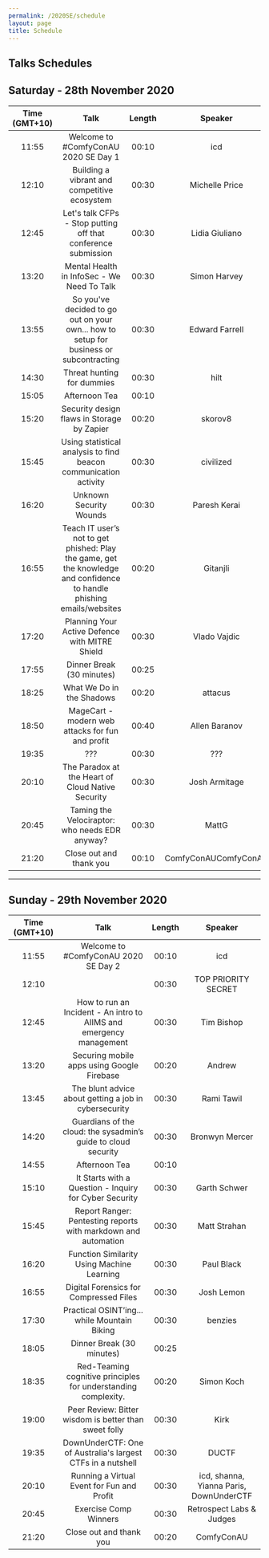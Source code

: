 ```yaml
---
permalink: /2020SE/schedule
layout: page
title: Schedule
---
```



Talks Schedules
----------------


## Saturday - 28th November 2020

**Time (GMT+10)**|**Talk**|**Length**|**Speaker**
:-----:|:-----:|:-----:|:-----:
11:55|Welcome to #ComfyConAU 2020 SE Day 1|00:10|icd
12:10|Building a vibrant and competitive ecosystem|00:30|Michelle Price
12:45|Let's talk CFPs - Stop putting off that conference submission|00:30|Lidia Giuliano
13:20|Mental Health in InfoSec - We Need To Talk|00:30|Simon Harvey
13:55|So you've decided to go out on your own... how to setup for business or subcontracting|00:30|Edward Farrell
14:30|Threat hunting for dummies|00:30|hilt
15:05|Afternoon Tea|00:10| 
15:20|Security design flaws in Storage by Zapier|00:20|skorov8
15:45|Using statistical analysis to find beacon communication activity|00:30|civilized
16:20|Unknown Security Wounds|00:30|Paresh Kerai
16:55|Teach IT user’s not to get phished: Play the game, get the knowledge and confidence to handle phishing emails/websites|00:20|Gitanjli
17:20|Planning Your Active Defence with MITRE Shield|00:30|Vlado Vajdic
17:55|Dinner Break (30 minutes)|00:25| 
18:25|What We Do in the Shadows|00:20|attacus
18:50|MageCart - modern web attacks for fun and profit|00:40|Allen Baranov
19:35|???|00:30|???
20:10|The Paradox at the Heart of Cloud Native Security|00:30|Josh Armitage
20:45|Taming the Velociraptor: who needs EDR anyway? |00:30|MattG
21:20|Close out and thank you|00:10|ComfyConAUComfyConAU |

-------

## Sunday - 29th November 2020

**Time (GMT+10)**|**Talk**|**Length**|**Speaker**
:-----:|:-----:|:-----:|:-----:
11:55|Welcome to #ComfyConAU 2020 SE Day 2|00:10|icd
12:10| |00:30|TOP PRIORITY SECRET
12:45|How to run an Incident - An intro to AIIMS and emergency management|00:30|Tim Bishop
13:20|Securing mobile apps using Google Firebase|00:20|Andrew
13:45|The blunt advice about getting a job in cybersecurity|00:30|Rami Tawil
14:20|Guardians of the cloud: the sysadmin’s guide to cloud security|00:30|Bronwyn Mercer
14:55|Afternoon Tea|00:10| 
15:10|It Starts with a Question - Inquiry for Cyber Security|00:30|Garth Schwer
15:45|Report Ranger: Pentesting reports with markdown and automation|00:30|Matt Strahan
16:20|Function Similarity Using Machine Learning|00:30|Paul Black
16:55|Digital Forensics for Compressed Files|00:30|Josh Lemon
17:30|Practical OSINT’ing... while Mountain Biking|00:30|benzies
18:05|Dinner Break (30 minutes)|00:25| 
18:35|Red-Teaming cognitive principles for understanding complexity.|00:20|Simon Koch
19:00|Peer Review: Bitter wisdom is better than sweet folly|00:30|Kirk
19:35|DownUnderCTF: One of Australia's largest CTFs in a nutshell|00:30|DUCTF
20:10|Running a Virtual Event for Fun and Profit|00:30|icd, shanna, Yianna Paris, DownUnderCTF
20:45|Exercise Comp Winners|00:30|Retrospect Labs & Judges
21:20|Close out and thank you|00:20|ComfyConAU
